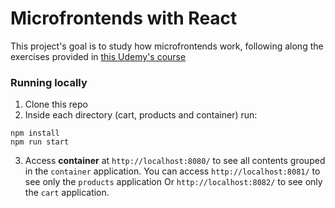 # Microfrontends with React
This project's goal is to study how microfrontends work, following along the exercises provided in [this Udemy's course](https://www.udemy.com/course/microfrontend-course/)

### Running locally
1. Clone this repo
2. Inside each directory (cart, products and container) run:

```
npm install
npm run start
```
3. Access **container** at `http://localhost:8080/` to see all contents grouped in the `container` application. 
You can access `http://localhost:8081/` to see only the `products` application
Or `http://localhost:8082/` to see only the `cart` application.
